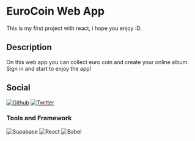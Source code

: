 # EuroCoin Web App

This is my first project with react, i hope you enjoy :D.

## Description

On this web app you can collect euro coin and create your online album. Sign in and start to enjoy the app!

## Social
<a href="https://github.com/s-dimaria"><img alt="Github" src ="https://img.shields.io/badge/GitHub-100000?style=for-the-badge&logo=github&logoColor=white"/></a>
<a href="https://twitter.com/s_dimaria"><img alt="Twitter" src ="https://img.shields.io/badge/Twitter-1DA1F2?style=for-the-badge&logo=twitter&logoColor=white"/></a>

### Tools and Framework
<img alt="Supabase" src ="https://img.shields.io/badge/Supabase-181818?style=for-the-badge&logo=supabase&logoColor=white"/> <img alt="React" src ="https://img.shields.io/badge/React-20232A?style=for-the-badge&logo=react&logoColor=61DAFB"/> 
<img alt="Babel" src ="https://img.shields.io/badge/Babel-F9DC3E?style=for-the-badge&logo=babel&logoColor=white"/> 
